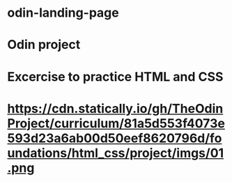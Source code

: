 # odin-landing-page

# Odin project

# Excercise to practice HTML and CSS

# https://cdn.statically.io/gh/TheOdinProject/curriculum/81a5d553f4073e593d23a6ab00d50eef8620796d/foundations/html_css/project/imgs/01.png
